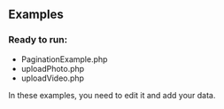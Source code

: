 ## Examples

### Ready to run:

- PaginationExample.php
- uploadPhoto.php
- uploadVideo.php

In these examples, you need to edit it and add your data.
